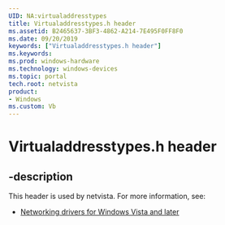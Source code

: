 ```yaml
---
UID: NA:virtualaddresstypes
title: Virtualaddresstypes.h header
ms.assetid: B2465637-3BF3-4862-A214-7E495F0FF8F0
ms.date: 09/20/2019
keywords: ["Virtualaddresstypes.h header"]
ms.keywords: 
ms.prod: windows-hardware
ms.technology: windows-devices
ms.topic: portal
tech.root: netvista
product: 
- Windows
ms.custom: Vb
---
```


# Virtualaddresstypes.h header


## -description


This header is used by netvista. For more information, see:

- [Networking drivers for Windows Vista and later](../_netvista/index.md)

